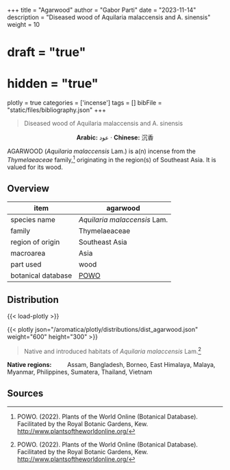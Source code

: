 +++
title = "Agarwood"
author = "Gabor Parti"
date = "2023-11-14"
description = "Diseased wood of Aquilaria malaccensis and A. sinensis"
weight = 10
# draft = "true"
# hidden = "true"
plotly = true
categories = ['incense']
tags = []
bibFile = "static/files/bibliography.json"
+++

>Diseased wood of Aquilaria malaccensis and A. sinensis

<center>

**Arabic:** <span class="arabic-text" dir="rtl">عود</span> · **Chinese:** <span class="traditional-chinese-text">沉香</span> 

</center>

AGARWOOD (*Aquilaria malaccensis* Lam.) is a(n)  incense from the *Thymelaeaceae* family,[^powo] originating in the region(s) of Southeast Asia. It is valued for its wood.

[^powo]: POWO. (2022). Plants of the World Online (Botanical Database). Facilitated by the Royal Botanic Gardens, Kew. http://www.plantsoftheworldonline.org/

## Overview

|       item       |                      agarwood                     |
|------------------|---------------------------------------------------|
|   species name   |            *Aquilaria malaccensis* Lam.           |
|      family      |                   Thymelaeaceae                   |
| region of origin |                   Southeast Asia                  |
|     macroarea    |                        Asia                       |
|     part used    |                        wood                       |
|botanical database|[POWO](https://powo.science.kew.org/taxon/830835-1)|



## Distribution

{{< load-plotly >}}

{{< plotly json="/aromatica/plotly/distributions/dist_agarwood.json" weight="600" height="300" >}}

>Native and introduced habitats of *Aquilaria malaccensis* Lam.[^powo]

<p style="text-align:left;">

**Native regions:** &ensp; &ensp; &ensp; Assam, Bangladesh, Borneo, East Himalaya, Malaya, Myanmar, Philippines, Sumatera, Thailand, Vietnam

</p>

## Sources

